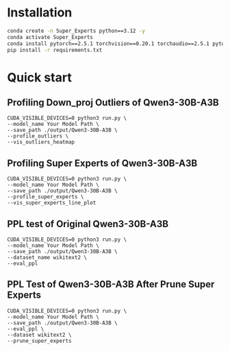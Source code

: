 # Installation
```bash
conda create -n Super_Experts python==3.12 -y
conda activate Super_Experts
conda install pytorch==2.5.1 torchvision==0.20.1 torchaudio==2.5.1 pytorch-cuda=11.8 -c pytorch -c nvidia
pip install -r requirements.txt
```
# Quick start 
## Profiling Down_proj Outliers of Qwen3-30B-A3B
```shell
CUDA_VISIBLE_DEVICES=0 python3 run.py \
--model_name Your Model Path \
--save_path ./output/Qwen3-30B-A3B \
--profile_outliers \
--vis_outliers_heatmap
```
## Profiling Super Experts of Qwen3-30B-A3B
```shell
CUDA_VISIBLE_DEVICES=0 python3 run.py \
--model_name Your Model Path \
--save_path ./output/Qwen3-30B-A3B \
--profile_super_experts \
--vis_super_experts_line_plot
```
## PPL test of Original Qwen3-30B-A3B
```shell
CUDA_VISIBLE_DEVICES=0 python3 run.py \
--model_name Your Model Path \
--save_path ./output/Qwen3-30B-A3B \
--dataset_name wikitext2 \
--eval_ppl
```
## PPL Test of Qwen3-30B-A3B After Prune Super Experts
```shell
CUDA_VISIBLE_DEVICES=0 python3 run.py \
--model_name Your Model Path \
--save_path ./output/Qwen3-30B-A3B \
--eval_ppl \
--dataset wikitext2 \
--prune_super_experts
```

